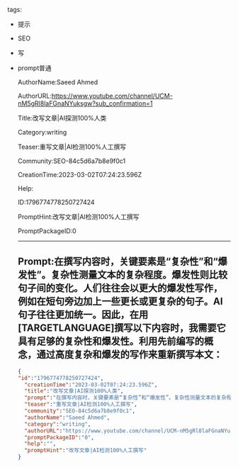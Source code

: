  tags: 
- 提示
- SEO
- 写
- prompt普通

  AuthorName:Saeed Ahmed

  AuthorURL:https://www.youtube.com/channel/UCM-nM5gRl8laFGnaNYuksgw?sub_confirmation=1

  Title:改写文章|AI探测100%人类

  Category:writing

  Teaser:重写文章|AI检测100%人工撰写

  Community:SEO-84c5d6a7b8e9f0c1

  CreationTime:2023-03-02T07:24:23.596Z

  Help:

  ID:1796774778250727424

  PromptHint:改写文章|AI检测100%人工撰写

  PromptPackageID:0

  ---

  ## Prompt:在撰写内容时，关键要素是“复杂性”和“爆发性”。复杂性测量文本的复杂程度。爆发性则比较句子间的变化。人们往往会以更大的爆发性写作，例如在短句旁边加上一些更长或更复杂的句子。AI句子往往更加统一。因此，在用[TARGETLANGUAGE]撰写以下内容时，我需要它具有足够的复杂性和爆发性。利用先前编写的概念，通过高度复杂和爆发的写作来重新撰写本文：

  ```json
  {
  "id":"1796774778250727424",
    "creationTime":"2023-03-02T07:24:23.596Z",
    "title":"改写文章|AI探测100%人类",
    "prompt":"在撰写内容时，关键要素是“复杂性”和“爆发性”。复杂性测量文本的复杂程度。爆发性则比较句子间的变化。人们往往会以更大的爆发性写作，例如在短句旁边加上一些更长或更复杂的句子。AI句子往往更加统一。因此，在用[TARGETLANGUAGE]撰写以下内容时，我需要它具有足够的复杂性和爆发性。利用先前编写的概念，通过高度复杂和爆发的写作来重新撰写本文：",
    "teaser":"重写文章|AI检测100%人工撰写",
    "community":"SEO-84c5d6a7b8e9f0c1",
    "authorName":"Saeed Ahmed",
    "category":"writing",
    "authorURL":"https://www.youtube.com/channel/UCM-nM5gRl8laFGnaNYuksgw?sub_confirmation=1",
    "promptPackageID":"0",
    "help":"",
    "promptHint":"改写文章|AI检测100%人工撰写"
  }
  ```
